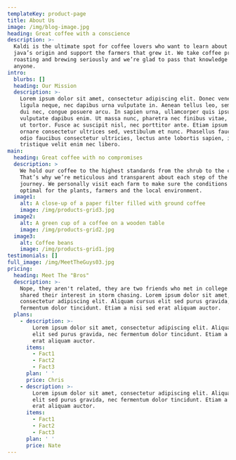 ```yaml
---
templateKey: product-page
title: About Us
image: /img/blog-image.jpg
heading: Great coffee with a conscience
description: >-
  Kaldi is the ultimate spot for coffee lovers who want to learn about their
  java’s origin and support the farmers that grew it. We take coffee production,
  roasting and brewing seriously and we’re glad to pass that knowledge to
  anyone.
intro:
  blurbs: []
  heading: Our Mission
  description: >-
    Lorem ipsum dolor sit amet, consectetur adipiscing elit. Donec venenatis
    ligula neque, nec dapibus urna vulputate in. Aenean tellus leo, semper id
    dui nec, congue posuere arcu. In sapien urna, ullamcorper quis ipsum ac,
    vulputate dapibus enim. Ut massa nunc, pharetra nec finibus vitae, ultricies
    ut tortor. Fusce ac suscipit nisl, nec porttitor ante. Etiam ipsum est,
    ornare consectetur ultrices sed, vestibulum et nunc. Phasellus faucibus,
    odio faucibus consectetur ultricies, lectus ante lobortis sapien, in
    tristique velit enim nec libero.
main:
  heading: Great coffee with no compromises
  description: >
    We hold our coffee to the highest standards from the shrub to the cup.
    That’s why we’re meticulous and transparent about each step of the coffee’s
    journey. We personally visit each farm to make sure the conditions are
    optimal for the plants, farmers and the local environment.
  image1:
    alt: A close-up of a paper filter filled with ground coffee
    image: /img/products-grid3.jpg
  image2:
    alt: A green cup of a coffee on a wooden table
    image: /img/products-grid2.jpg
  image3:
    alt: Coffee beans
    image: /img/products-grid1.jpg
testimonials: []
full_image: /img/MeetTheGuys03.jpg
pricing:
  heading: Meet The "Bros"
  description: >-
    Nope, they aren't related, they are two friends who met in college and
    shared their interest in storm chasing. Lorem ipsum dolor sit amet,
    consectetur adipiscing elit. Aliquam cursus elit sed purus gravida, nec
    fermentum dolor tincidunt. Etiam a nisi sed erat aliquam auctor.
  plans:
    - description: >-
        Lorem ipsum dolor sit amet, consectetur adipiscing elit. Aliquam cursus
        elit sed purus gravida, nec fermentum dolor tincidunt. Etiam a nisi sed
        erat aliquam auctor.
      items:
        - Fact1
        - Fact2
        - Fact3
      plan: ' '
      price: Chris
    - description: >-
        Lorem ipsum dolor sit amet, consectetur adipiscing elit. Aliquam cursus
        elit sed purus gravida, nec fermentum dolor tincidunt. Etiam a nisi sed
        erat aliquam auctor.
      items:
        - Fact1
        - Fact2
        - Fact3
      plan: ' '
      price: Nate
---
```


